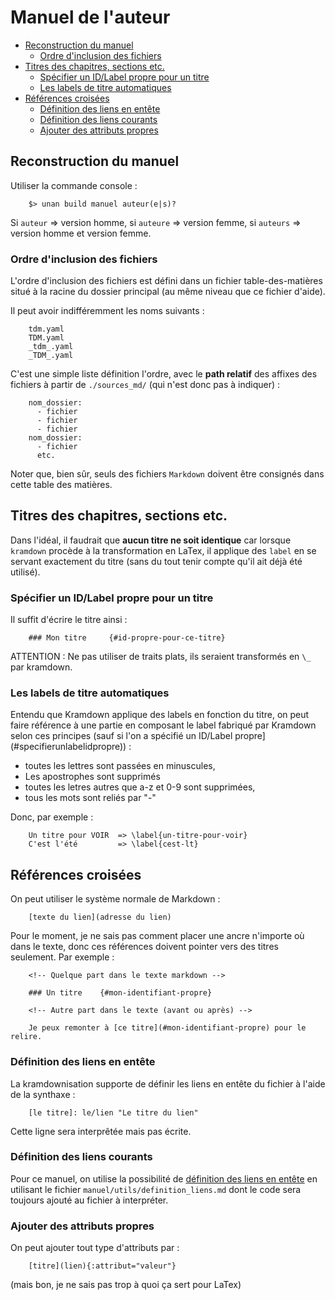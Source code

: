 # Manuel de l'auteur

* [Reconstruction du manuel](#reconstructiondumanuel)
  * [Ordre d'inclusion des fichiers](#ordredesfichiers)
* [Titres des chapitres, sections etc.](#titredessections)
  * [Spécifier un ID/Label propre pour un titre](#specifierunlabelidpropre)
  * [Les labels de titre automatiques](#labelautomatiques)
* [Références croisées](#referenceadesparties)
  * [Définition des liens en entête](#definitiondesliensenentete)
  * [Définition des liens courants](#definitiondeslienscourants)
  * [Ajouter des attributs propres](#utiliserattributsproprespourlien)

<a name='reconstructiondumanuel'></a>

## Reconstruction du manuel

Utiliser la commande console :

        $> unan build manuel auteur(e|s)?

Si `auteur` => version homme, si `auteure` => version femme, si `auteurs` => version homme et version femme.

<a name='ordredesfichiers'></a>

### Ordre d'inclusion des fichiers

L'ordre d'inclusion des fichiers est défini dans un fichier table-des-matières situé à la racine du dossier principal (au même niveau que ce fichier d'aide).

Il peut avoir indifféremment les noms suivants :

        tdm.yaml
        TDM.yaml
        _tdm_.yaml
        _TDM_.yaml

C'est une simple liste définition l'ordre, avec le **path relatif** des affixes des fichiers à partir de `./sources_md/` (qui n'est donc pas à indiquer) :

        nom_dossier:
          - fichier
          - fichier
          - fichier
        nom_dossier:
          - fichier
          etc.

Noter que, bien sûr, seuls des fichiers `Markdown` doivent être consignés dans cette table des matières.

<a name='titredessections'></a>

## Titres des chapitres, sections etc.

Dans l'idéal, il faudrait que **aucun titre ne soit identique** car lorsque `kramdown` procède à la transformation en LaTex, il applique des `label` en se servant exactement du titre (sans du tout tenir compte qu'il ait déjà été utilisé).

<a name='specifierunlabelidpropre'></a>

### Spécifier un ID/Label propre pour un titre

Il suffit d'écrire le titre ainsi :

        ### Mon titre     {#id-propre-pour-ce-titre}

ATTENTION : Ne pas utiliser de traits plats, ils seraient transformés en `\_` par kramdown.

<a name='labelautomatiques'></a>

### Les labels de titre automatiques

Entendu que Kramdown applique des labels en fonction du titre, on peut faire référence à une partie en composant le label fabriqué par Kramdown selon ces principes (sauf si l'on a spécifié un ID/Label propre](#specifierunlabelidpropre)) :

* toutes les lettres sont passées en minuscules,
* Les apostrophes sont supprimés
* toutes les letres autres que a-z et 0-9 sont supprimées,
* tous les mots sont reliés par "-"

Donc, par exemple :

        Un titre pour VOIR  => \label{un-titre-pour-voir}
        C'est l'été         => \label{cest-lt}

<a name='referenceadesparties'></a>

## Références croisées

On peut utiliser le système normale de Markdown :

        [texte du lien](adresse du lien)

Pour le moment, je ne sais pas comment placer une ancre n'importe où dans le texte, donc ces références doivent pointer vers des titres seulement. Par exemple :

        <!-- Quelque part dans le texte markdown -->

        ### Un titre    {#mon-identifiant-propre}

        <!-- Autre part dans le texte (avant ou après) -->

        Je peux remonter à [ce titre](#mon-identifiant-propre) pour le relire.

<a name='definitiondesliensenentete'></a>

### Définition des liens en entête

La kramdownisation supporte de définir les liens en entête du fichier à l'aide de la synthaxe :

        [le titre]: le/lien "Le titre du lien"

Cette ligne sera interprêtée mais pas écrite.

<a name='definitiondeslienscourants'></a>

### Définition des liens courants

Pour ce manuel, on utilise la possibilité de [définition des liens en entête](#definitiondesliensenentete) en utilisant le fichier `manuel/utils/definition_liens.md` dont le code sera toujours ajouté au fichier à interpréter.

<a name='utiliserattributsproprespourlien'></a>

### Ajouter des attributs propres

On peut ajouter tout type d'attributs par :

        [titre](lien){:attribut="valeur"}

(mais bon, je ne sais pas trop à quoi ça sert pour LaTex)
